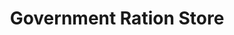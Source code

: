 ---
title: "Government Ration Store"
url: /kanjiramattom/government-ration-store/
shop: Lebensmittel
---